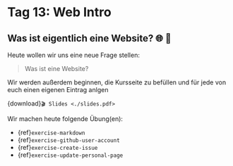 # Tag 13: Web Intro

## Was ist eigentlich eine Website? 🌐 🤔

Heute wollen wir uns eine neue Frage stellen:

> Was ist eine Website?

Wir werden außerdem beginnen, die Kursseite zu befüllen
und für jede von euch einen eigenen Eintrag anlgen

{download}`🎬 Slides <./slides.pdf>`

Wir machen heute folgende Übung(en):

- {ref}`exercise-markdown`
- {ref}`exercise-github-user-account`
- {ref}`exercise-create-issue`
- {ref}`exercise-update-personal-page`
